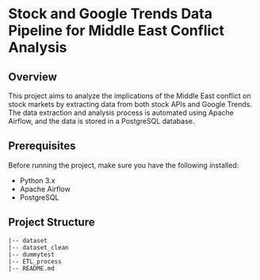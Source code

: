 # Stock and Google Trends Data Pipeline for Middle East Conflict Analysis

## Overview

This project aims to analyze the implications of the Middle East conflict on stock markets by extracting data from both stock APIs and Google Trends. The data extraction and analysis process is automated using Apache Airflow, and the data is stored in a PostgreSQL database.


## Prerequisites

Before running the project, make sure you have the following installed:

- Python 3.x
- Apache Airflow
- PostgreSQL

## Project Structure

```plaintext
|-- dataset
|-- dataset_clean
|-- dummytest
|-- ETL_process
|-- README.md
